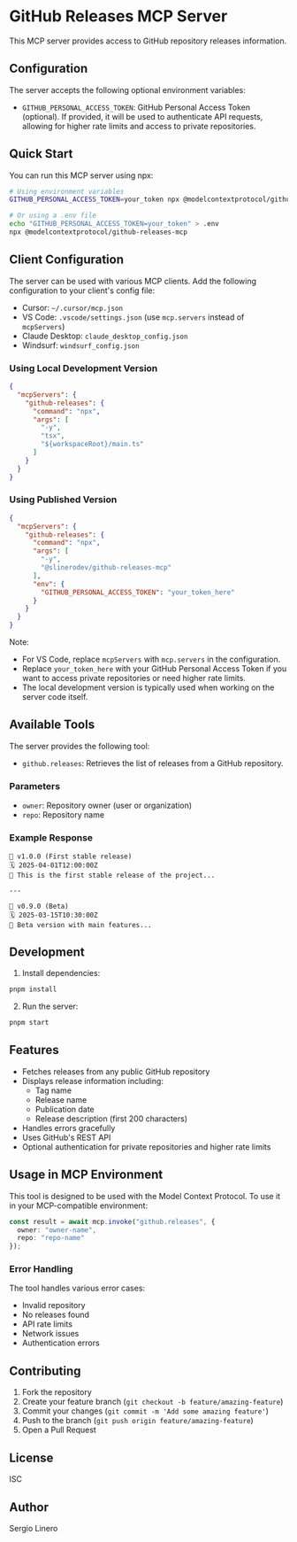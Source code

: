 # GitHub Releases MCP Server

This MCP server provides access to GitHub repository releases information.

## Configuration

The server accepts the following optional environment variables:

- `GITHUB_PERSONAL_ACCESS_TOKEN`: GitHub Personal Access Token (optional). If provided, it will be used to authenticate API requests, allowing for higher rate limits and access to private repositories.

## Quick Start

You can run this MCP server using npx:

```bash
# Using environment variables
GITHUB_PERSONAL_ACCESS_TOKEN=your_token npx @modelcontextprotocol/github-releases-mcp

# Or using a .env file
echo "GITHUB_PERSONAL_ACCESS_TOKEN=your_token" > .env
npx @modelcontextprotocol/github-releases-mcp
```

## Client Configuration

The server can be used with various MCP clients. Add the following configuration to your client's config file:

- Cursor: `~/.cursor/mcp.json`
- VS Code: `.vscode/settings.json` (use `mcp.servers` instead of `mcpServers`)
- Claude Desktop: `claude_desktop_config.json`
- Windsurf: `windsurf_config.json`

### Using Local Development Version

```json
{
  "mcpServers": {
    "github-releases": {
      "command": "npx",
      "args": [
        "-y",
        "tsx",
        "${workspaceRoot}/main.ts"
      ]
    }
  }
}
```

### Using Published Version

```json
{
  "mcpServers": {
    "github-releases": {
      "command": "npx",
      "args": [
        "-y",
        "@slinerodev/github-releases-mcp"
      ],
      "env": {
        "GITHUB_PERSONAL_ACCESS_TOKEN": "your_token_here"
      }
    }
  }
}
```

Note: 
- For VS Code, replace `mcpServers` with `mcp.servers` in the configuration.
- Replace `your_token_here` with your GitHub Personal Access Token if you want to access private repositories or need higher rate limits.
- The local development version is typically used when working on the server code itself.

## Available Tools

The server provides the following tool:

- `github.releases`: Retrieves the list of releases from a GitHub repository.

### Parameters

- `owner`: Repository owner (user or organization)
- `repo`: Repository name

### Example Response

```
🔖 v1.0.0 (First stable release)
🗓️ 2025-04-01T12:00:00Z
📝 This is the first stable release of the project...

---

🔖 v0.9.0 (Beta)
🗓️ 2025-03-15T10:30:00Z
📝 Beta version with main features...
```

## Development

1. Install dependencies:
```bash
pnpm install
```

2. Run the server:
```bash
pnpm start
```

## Features

- Fetches releases from any public GitHub repository
- Displays release information including:
  - Tag name
  - Release name
  - Publication date
  - Release description (first 200 characters)
- Handles errors gracefully
- Uses GitHub's REST API
- Optional authentication for private repositories and higher rate limits

## Usage in MCP Environment

This tool is designed to be used with the Model Context Protocol. To use it in your MCP-compatible environment:

```typescript
const result = await mcp.invoke("github.releases", {
  owner: "owner-name",
  repo: "repo-name"
});
```

### Error Handling

The tool handles various error cases:

- Invalid repository
- No releases found
- API rate limits
- Network issues
- Authentication errors

## Contributing

1. Fork the repository
2. Create your feature branch (`git checkout -b feature/amazing-feature`)
3. Commit your changes (`git commit -m 'Add some amazing feature'`)
4. Push to the branch (`git push origin feature/amazing-feature`)
5. Open a Pull Request

## License

ISC

## Author

Sergio Linero
